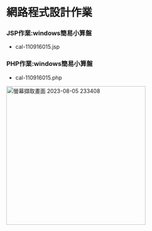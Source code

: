 # 網路程式設計作業
### JSP作業:windows簡易小算盤
* cal-110916015.jsp
### PHP作業:windows簡易小算盤
* cal-110916015.php

<img width="363" alt="螢幕擷取畫面 2023-08-05 233408" src="https://github.com/meimei-lin/PHP-JSP-HW/assets/81676839/493129a4-5609-4314-b8f3-67835f1026f3">
